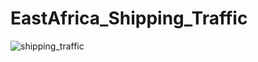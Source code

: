 # EastAfrica_Shipping_Traffic


![shipping_traffic](https://github.com/user-attachments/assets/06be8129-3a58-4c74-a63a-aafd22b8cf58)
